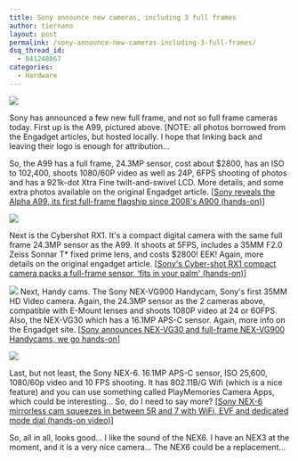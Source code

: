 ```yaml
---
title: Sony announce new cameras, including 3 full frames
author: tiernano
layout: post
permalink: /sony-announce-new-cameras-including-3-full-frames/
dsq_thread_id:
  - 841248867
categories:
  - Hardware
---
```

![](https://images.tiernanotoole.net/Image/?inputImage=geekphotographer/091212_1427_Sonyannounc1.jpg)

Sony has announced a few new full frame, and not so full frame cameras today. First up is the A99, pictured above. [NOTE: all photos borrowed from the Engadget articles, but hosted locally. I hope that linking back and leaving their logo is enough for attribution…

So, the A99 has a full frame, 24.3MP sensor, cost about $2800, has an ISO to 102,400, shoots 1080/60P video as well as 24P, 6FPS shooting of photos and has a 921k-dot Xtra Fine twilt-and-swivel LCD. More details, and some extra photos available on the original Engadget article. [[Sony reveals the Alpha A99, its first full-frame flagship since 2008's A900 (hands-on)](http://www.engadget.com/2012/09/12/sony-alpha-a99-hands-on/)]

![](https://images.tiernanotoole.net/Image/?inputImage=geekphotographer/091212_1427_Sonyannounc2.jpg)

Next is the Cybershot RX1. It's a compact digital camera with the same full frame 24.3MP sensor as the A99. It shoots at 5FPS, includes a 35MM F2.0 Zeiss Sonnar T* fixed prime lens, and costs $2800! EEK! Again, more details on the original engadget article. [[Sony's Cyber-shot RX1 compact camera packs a full-frame sensor, &#8216;fits in your palm' (hands-on)](http://www.engadget.com/2012/09/12/sony-cyber-shot-rx1-compact-camera-packs-a-full-frame-senso/)]

![](https://images.tiernanotoole.net/Image/?inputImage=geekphotographer/091212_1427_Sonyannounc3.jpg)
Next, Handy cams. The Sony NEX-VG900 Handycam, Sony's first 35MM HD Video camera. Again, the 24.3MP sensor as the 2 cameras above, compatible with E-Mount lenses and shoots 1080P video at 24 or 60FPS. Also, the NEX-VG30 which has a 16.1MP APS-C sensor. Again, more info on the Engadget site. [[Sony announces NEX-VG30 and full-frame NEX-VG900 Handycams, we go hands-on](http://www.engadget.com/2012/09/12/sony-nex-vg30-vg900-hands-on/)]

![](https://images.tiernanotoole.net/Image/?inputImage=geekphotographer/091212_1427_Sonyannounc4.jpg)

Last, but not least, the Sony NEX-6. 16.1MP APS-C sensor, ISO 25,600, 1080/60p video and 10 FPS shooting. It has 802.11B/G Wifi (which is a nice feature) and you can use something called PlayMemories Camera Apps, which could be interesting… So, do I need to say more? [[Sony NEX-6 mirrorless cam squeezes in between 5R and 7 with WiFi, EVF and dedicated mode dial (hands-on video)](http://www.engadget.com/2012/09/12/sony-nex-6-hands-on/)]

So, all in all, looks good… I like the sound of the NEX6. I have an NEX3 at the moment, and it is a very nice camera… The NEX6 could be a replacement… 